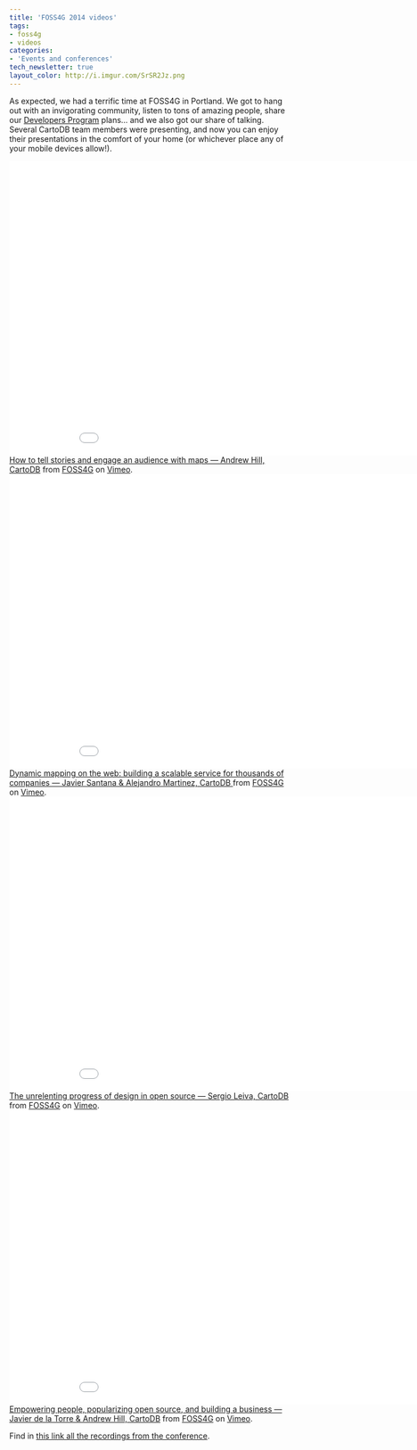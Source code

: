 ```yaml
---
title: 'FOSS4G 2014 videos'
tags:
- foss4g
- videos
categories:
- 'Events and conferences'
tech_newsletter: true
layout_color: http://i.imgur.com/SrSR2Jz.png
---
```


As expected, we had a terrific time at FOSS4G in Portland. We got to hang out with an invigorating community, listen to tons of amazing people, share our [Developers Program](http://cartodb.com/marketplace) plans... and we also got our share of talking. Several CartoDB team members were presenting, and now you can enjoy their presentations in the comfort of your home (or whichever place any of your mobile devices allow!). 

<!--more-->

<div class="wrap">
	<iframe src="//player.vimeo.com/video/106225693?title=0&amp;byline=0&amp;portrait=0" width="940" height="528" frameborder="0" webkitallowfullscreen mozallowfullscreen allowfullscreen></iframe>
</div>
<a href="http://vimeo.com/106225693">How to tell stories and engage an audience with maps — Andrew Hill, CartoDB</a> from <a href="http://vimeo.com/foss4g">FOSS4G</a> on <a href="https://vimeo.com">Vimeo</a>.

<div class="wrap">
	<iframe src="//player.vimeo.com/video/106850915?title=0&amp;byline=0&amp;portrait=0" width="940" height="528" frameborder="0" webkitallowfullscreen mozallowfullscreen allowfullscreen></iframe> 
</div>
<a href="http://vimeo.com/106850915">Dynamic mapping on the web: building a scalable service for thousands of companies — Javier Santana & Alejandro Martinez, CartoDB </a> from <a href="http://vimeo.com/foss4g">FOSS4G</a> on <a href="https://vimeo.com">Vimeo</a>.

<div class="wrap">
	<iframe src="//player.vimeo.com/video/106848848?title=0&amp;byline=0&amp;portrait=0" width="940" height="528" frameborder="0" webkitallowfullscreen mozallowfullscreen allowfullscreen></iframe>  
</div>
<a href="http://vimeo.com/106848848">The unrelenting progress of design in open source — Sergio Leiva, CartoDB</a> from <a href="http://vimeo.com/foss4g">FOSS4G</a> on <a href="https://vimeo.com">Vimeo</a>.

<div class="wrap">
	<iframe src="//player.vimeo.com/video/106229365?title=0&amp;byline=0&amp;portrait=0" width="940" height="528" frameborder="0" webkitallowfullscreen mozallowfullscreen allowfullscreen></iframe>  
</div>
<a href="http://vimeo.com/106229365">Empowering people, popularizing open source, and building a business — Javier de la Torre & Andrew Hill, CartoDB</a> from <a href="http://vimeo.com/foss4g">FOSS4G</a> on <a href="https://vimeo.com">Vimeo</a>.


Find in [this link all the recordings from the conference](https://vimeo.com/foss4g/videos). 
